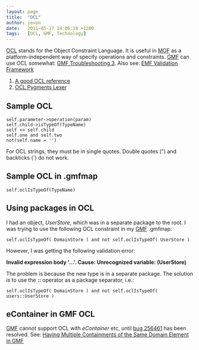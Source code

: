 ```yaml
---
layout: page
title:  "OCL"
author: jevon
date:   2011-05-17 14:06:18 +1200
tags:   [OCL, GMF, Technology]
---
```


[OCL](OCL.md) stands for the Object Constraint Language. It is useful in [MOF](mof.md) as a platform-independent way of specify operations and constraints. [GMF](GMF.md) can use OCL somewhat: [GMF Troubleshooting 3](GMF_Troubleshooting_3.md). Also see: [EMF Validation Framework](EMF_Validation_Framework.md)

1. <a href="http://www.eoinwoods.info/doc/ocl_quick_reference.pdf">A good OCL reference</a>
1. [OCL Pygments Lexer](OCL_Pygments_Lexer.md)

## Sample OCL
```
self.parameter->operation(param)
self.child->isTypeOf(TypeName)
self <> self.child
self.one and self.two
not(self.name = '')
```

For OCL strings, they must be in single quotes. Double quotes (") and backticks (`) do not work.

## Sample OCL in .gmfmap
`self.oclIsTypeOf(TypeName)`

## Using packages in OCL
I had an object, _UserStore_, which was in a separate package to the root. I was trying to use the following OCL constraint in my [GMF](GMF.md) .gmfmap:

`self.oclIsTypeOf( DomainStore ) and not self.oclIsTypeOf( UserStore )`

However, I was getting the following validation error:

**Invalid expression body '...'. Cause: Unrecognized variable: (UserStore)**

The problem is because the new type is in a separate package. The solution is to use the **::** operator as a package separator, i.e.:

`self.oclIsTypeOf( DomainStore ) and not self.oclIsTypeOf( users::UserStore )`

## eContainer in GMF OCL
[GMF](GMF.md) cannot support OCL with _eContainer_ etc, until <a href="https://bugs.eclipse.org/bugs/show_bug.cgi?id=256461">bug 256461</a> has been resolved. See: [Having Multiple Containments of the Same Domain Element in GMF](Having_Multiple_Containments_of_the_Same_Domain_Element_in_GMF.md)
